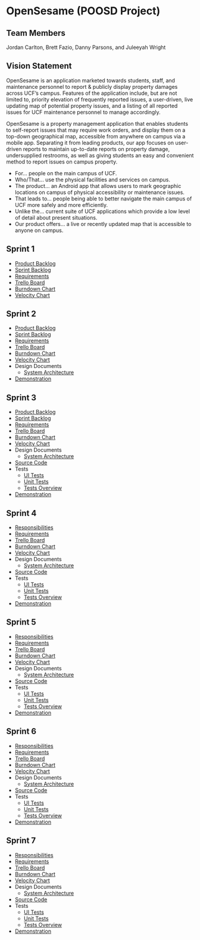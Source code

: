 # OpenSesame (POOSD Project)

## Team Members

Jordan Carlton, Brett Fazio, Danny Parsons, and Juleeyah Wright

## Vision Statement
OpenSesame is an application marketed towards students, staff, and maintenance personnel to report & publicly display property damages across UCF’s campus.  Features of the application include, but are not limited to, priority elevation of frequently reported issues, a user-driven, live updating map of potential property issues, and a listing of all reported issues for UCF maintenance personnel to manage accordingly.  

OpenSesame is a property management application that enables students to self-report issues that may require work orders, and display them on a top-down geographical map, accessible from anywhere on campus via a mobile app. Separating it from leading products, our app focuses on user-driven reports to maintain up-to-date reports on property damage, undersupplied restrooms, as well as giving students an easy and convenient method to report issues on campus property.

- For... people on the main campus of UCF.
- Who/That... use the physical facilities and services on campus.
- The product... an Android app that allows users to mark geographic locations on campus of physical accessibility or maintenance issues.
- That leads to... people being able to better navigate the main campus of UCF more safely and more efficiently.
- Unlike the... current suite of UCF applications which provide a low level of detail about present situations.
- Our product offers... a live or recently updated map that is accessible to anyone on campus.

## Sprint 1

- [Product Backlog](https://github.com/brettfazio/OpenSesame/blob/master/artifacts/product_backlog.md)
- [Sprint Backlog](https://github.com/brettfazio/OpenSesame/blob/master/artifacts/sprint1_backlog.md)
- [Requirements](https://github.com/brettfazio/OpenSesame/blob/master/artifacts/requirements.md)
- [Trello Board](https://trello.com/b/Uk0WAfML/poosd-project-planning)
- [Burndown Chart](https://docs.google.com/spreadsheets/d/1c5WPR4Mkcwy0ZrzqPdlmioPv7L1vX3mPsQEZsuER3nA/edit?usp=sharing)
- [Velocity Chart](https://docs.google.com/spreadsheets/d/1gnRoC_7pPnwzBa5BHy0pjnqTHj9mGjGospp1FK0AmFc/edit?usp=sharing)

## Sprint 2

- [Product Backlog](https://github.com/brettfazio/OpenSesame/blob/master/artifacts/product_backlog.md)
- [Sprint Backlog](https://github.com/brettfazio/OpenSesame/blob/master/artifacts/sprint2_backlog.md)
- [Requirements](https://github.com/brettfazio/OpenSesame/blob/master/artifacts/requirements.md)
- [Trello Board](https://trello.com/b/Uk0WAfML/poosd-project-planning)
- [Burndown Chart](https://docs.google.com/spreadsheets/d/14YKgXYAvI47ea7F8QQAafe0E8rTE8cmcHJ3HHAhLAR4/edit?usp=sharing)
- [Velocity Chart](https://docs.google.com/spreadsheets/d/1gnRoC_7pPnwzBa5BHy0pjnqTHj9mGjGospp1FK0AmFc/edit?usp=sharing)
- Design Documents
  - [System Architecture](https://github.com/brettfazio/OpenSesame/blob/master/artifacts/architecture.md)
- [Demonstration](https://www.youtube.com/watch?v=om0AKBR0rX0)

## Sprint 3

- [Product Backlog](https://github.com/brettfazio/OpenSesame/blob/master/artifacts/product_backlog.md)
- [Sprint Backlog](https://github.com/brettfazio/OpenSesame/blob/master/artifacts/sprint3_backlog.md)
- [Requirements](https://github.com/brettfazio/OpenSesame/blob/master/artifacts/requirements.md)
- [Trello Board](https://trello.com/b/Uk0WAfML/poosd-project-planning)
- [Burndown Chart](https://docs.google.com/spreadsheets/d/1Y43pEhpzISF8GFcUxGFpyDcoG_V6MrjTX5RkJyNy-zg/edit?usp=sharing)
- [Velocity Chart](https://docs.google.com/spreadsheets/d/1gnRoC_7pPnwzBa5BHy0pjnqTHj9mGjGospp1FK0AmFc/edit?usp=sharing)
- Design Documents
  - [System Architecture](https://github.com/brettfazio/OpenSesame/blob/master/artifacts/architecture.md)
- [Source Code](https://github.com/brettfazio/OpenSesame/tree/master/source/app/src/main/java/com/example/juleeyahwright/opensesame)
- Tests
  - [UI Tests](https://github.com/brettfazio/OpenSesame/tree/master/source/app/src/androidTest/java/com/example/juleeyahwright/opensesame)
  - [Unit Tests](https://github.com/brettfazio/OpenSesame/tree/master/source/app/src/test/java/com/example/juleeyahwright/opensesame)
  - [Tests Overview](https://github.com/brettfazio/OpenSesame/blob/master/artifacts/tests.md)
- [Demonstration](https://youtu.be/lcnQW3OlJYU)

## Sprint 4

- [Responsibilities](https://github.com/brettfazio/OpenSesame/blob/master/artifacts/sprint4_responsibilities.md)
- [Requirements](https://github.com/brettfazio/OpenSesame/blob/master/artifacts/requirements.md)
- [Trello Board](https://trello.com/b/Uk0WAfML/poosd-project-planning)
- [Burndown Chart](https://docs.google.com/spreadsheets/d/17ak-IOZISNUai-Le8XDECTyCUyfjMJ9rfcVkt88Qzto/edit?usp=sharing)
- [Velocity Chart](https://docs.google.com/spreadsheets/d/1gnRoC_7pPnwzBa5BHy0pjnqTHj9mGjGospp1FK0AmFc/edit?usp=sharing)
- Design Documents
  - [System Architecture](https://github.com/brettfazio/OpenSesame/blob/master/artifacts/architecture.md)
- [Source Code](https://github.com/brettfazio/OpenSesame/tree/master/source/app/src/main/java/com/example/juleeyahwright/opensesame)
- Tests
  - [UI Tests](https://github.com/brettfazio/OpenSesame/tree/master/source/app/src/androidTest/java/com/example/juleeyahwright/opensesame)
  - [Unit Tests](https://github.com/brettfazio/OpenSesame/tree/master/source/app/src/test/java/com/example/juleeyahwright/opensesame)
  - [Tests Overview](https://github.com/brettfazio/OpenSesame/blob/master/artifacts/tests.md)
- [Demonstration](https://youtu.be/M39VO5Mldcs)

## Sprint 5

- [Responsibilities](https://github.com/brettfazio/OpenSesame/blob/master/artifacts/sprint5_responsibilities.md)
- [Requirements](https://github.com/brettfazio/OpenSesame/blob/master/artifacts/requirements.md)
- [Trello Board](https://trello.com/b/Uk0WAfML/poosd-project-planning)
- [Burndown Chart](https://docs.google.com/spreadsheets/d/17ak-IOZISNUai-Le8XDECTyCUyfjMJ9rfcVkt88Qzto/edit?usp=sharing)
- [Velocity Chart](https://docs.google.com/spreadsheets/d/1gnRoC_7pPnwzBa5BHy0pjnqTHj9mGjGospp1FK0AmFc/edit?usp=sharing)
- Design Documents
  - [System Architecture](https://github.com/brettfazio/OpenSesame/blob/master/artifacts/architecture.md)
- [Source Code](https://github.com/brettfazio/OpenSesame/tree/master/source/app/src/main/java/com/example/juleeyahwright/opensesame)
- Tests
  - [UI Tests](https://github.com/brettfazio/OpenSesame/tree/master/source/app/src/androidTest/java/com/example/juleeyahwright/opensesame)
  - [Unit Tests](https://github.com/brettfazio/OpenSesame/tree/master/source/app/src/test/java/com/example/juleeyahwright/opensesame)
  - [Tests Overview](https://github.com/brettfazio/OpenSesame/blob/master/artifacts/tests.md)
- [Demonstration](https://youtu.be/fZ_Ag34uU9M)

## Sprint 6

- [Responsibilities](https://github.com/brettfazio/OpenSesame/blob/master/artifacts/sprint6_responsibilities.md)
- [Requirements](https://github.com/brettfazio/OpenSesame/blob/master/artifacts/requirements.md)
- [Trello Board](https://trello.com/b/Uk0WAfML/poosd-project-planning)
- [Burndown Chart](https://docs.google.com/spreadsheets/d/17ak-IOZISNUai-Le8XDECTyCUyfjMJ9rfcVkt88Qzto/edit?usp=sharing)
- [Velocity Chart](https://docs.google.com/spreadsheets/d/1gnRoC_7pPnwzBa5BHy0pjnqTHj9mGjGospp1FK0AmFc/edit?usp=sharing)
- Design Documents
  - [System Architecture](https://github.com/brettfazio/OpenSesame/blob/master/artifacts/architecture.md)
- [Source Code](https://github.com/brettfazio/OpenSesame/tree/master/source/app/src/main/java/com/example/juleeyahwright/opensesame)
- Tests
  - [UI Tests](https://github.com/brettfazio/OpenSesame/tree/master/source/app/src/androidTest/java/com/example/juleeyahwright/opensesame)
  - [Unit Tests](https://github.com/brettfazio/OpenSesame/tree/master/source/app/src/test/java/com/example/juleeyahwright/opensesame)
  - [Tests Overview](https://github.com/brettfazio/OpenSesame/blob/master/artifacts/tests.md)
- [Demonstration](https://youtu.be/Xv6dcx4kZcQ)

## Sprint 7

- [Responsibilities](https://github.com/brettfazio/OpenSesame/blob/master/artifacts/sprint6_responsibilities.md)
- [Requirements](https://github.com/brettfazio/OpenSesame/blob/master/artifacts/requirements.md)
- [Trello Board](https://trello.com/b/Uk0WAfML/poosd-project-planning)
- [Burndown Chart](https://docs.google.com/spreadsheets/d/17ak-IOZISNUai-Le8XDECTyCUyfjMJ9rfcVkt88Qzto/edit?usp=sharing)
- [Velocity Chart](https://docs.google.com/spreadsheets/d/1gnRoC_7pPnwzBa5BHy0pjnqTHj9mGjGospp1FK0AmFc/edit?usp=sharing)
- Design Documents
  - [System Architecture](https://github.com/brettfazio/OpenSesame/blob/master/artifacts/architecture.md)
- [Source Code](https://github.com/brettfazio/OpenSesame/tree/master/source/app/src/main/java/com/example/juleeyahwright/opensesame)
- Tests
  - [UI Tests](https://github.com/brettfazio/OpenSesame/tree/master/source/app/src/androidTest/java/com/example/juleeyahwright/opensesame)
  - [Unit Tests](https://github.com/brettfazio/OpenSesame/tree/master/source/app/src/test/java/com/example/juleeyahwright/opensesame)
  - [Tests Overview](https://github.com/brettfazio/OpenSesame/blob/master/artifacts/tests.md)
- [Demonstration](https://youtu.be/Xv6dcx4kZcQ)

